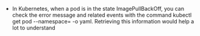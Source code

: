 - In Kubernetes, when a pod is in the state ImagePullBackOff, you can check the error message and related events with the command kubectl get pod --namespace=<namespace of the pod> <pod id> -o yaml. Retrieving this information would help a lot to understand
